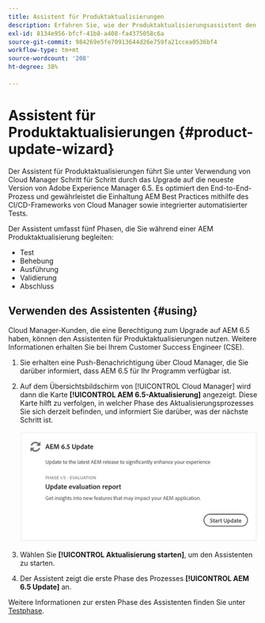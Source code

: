 ```yaml
---
title: Assistent für Produktaktualisierungen
description: Erfahren Sie, wie der Produktaktualisierungsassistent den End-to-End-AEM-Aktualisierungsprozess in Cloud Manager optimiert.
exl-id: 8134e956-bfcf-41b8-a408-fa4375058c6a
source-git-commit: 984269e5fe70913644d26e759fa21ccea0536bf4
workflow-type: tm+mt
source-wordcount: '208'
ht-degree: 38%

---
```



# Assistent für Produktaktualisierungen {#product-update-wizard}

Der Assistent für Produktaktualisierungen führt Sie unter Verwendung von Cloud Manager Schritt für Schritt durch das Upgrade auf die neueste Version von Adobe Experience Manager 6.5. Es optimiert den End-to-End-Prozess und gewährleistet die Einhaltung AEM Best Practices mithilfe des CI/CD-Frameworks von Cloud Manager sowie integrierter automatisierter Tests.

Der Assistent umfasst fünf Phasen, die Sie während einer AEM Produktaktualisierung begleiten:

* Test
* Behebung
* Ausführung
* Validierung
* Abschluss

## Verwenden des Assistenten {#using}

Cloud Manager-Kunden, die eine Berechtigung zum Upgrade auf AEM 6.5 haben, können den Assistenten für Produktaktualisierungen nutzen. Weitere Informationen erhalten Sie bei Ihrem Customer Success Engineer (CSE).

1. Sie erhalten eine Push-Benachrichtigung über Cloud Manager, die Sie darüber informiert, dass AEM 6.5 für Ihr Programm verfügbar ist.

1. Auf dem Übersichtsbildschirm von [!UICONTROL Cloud Manager] wird dann die Karte **[!UICONTROL AEM 6.5-Aktualisierung]** angezeigt. Diese Karte hilft zu verfolgen, in welcher Phase des Aktualisierungsprozesses Sie sich derzeit befinden, und informiert Sie darüber, was der nächste Schritt ist.

   ![Karte zum Assistenten für Aktualisierungen](/help/assets/Start-Update.png)

1. Wählen Sie **[!UICONTROL Aktualisierung starten]**, um den Assistenten zu starten.

1. Der Assistent zeigt die erste Phase des Prozesses **[!UICONTROL AEM 6.5 Update]** an.

Weitere Informationen zur ersten Phase des Assistenten finden Sie unter [Testphase](/help/product-update-wizard/evaluation.md).

